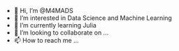 - 👋 Hi, I’m @M4MADS
- 👀 I’m interested in  Data Science and Machine Learning
- 🌱 I’m currently learning Julia 
- 💞️ I’m looking to collaborate on ...
- 📫 How to reach me ...

<!---
M4MADS/M4MADS is a ✨ special ✨ repository because its `README.md` (this file) appears on your GitHub profile.
You can click the Preview link to take a look at your changes.
--->
